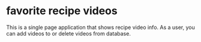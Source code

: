 # favorite recipe videos

This is a single page application that shows recipe video info. As a user, you can add videos to or delete videos from database.


